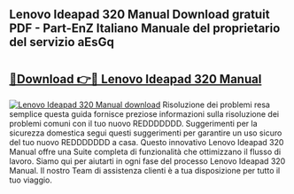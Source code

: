 ## Lenovo Ideapad 320 Manual Download gratuit PDF - Part-EnZ Italiano Manuale del proprietario del servizio aEsGq

# <h2><a href="http://dfgfwm0.blite.top/?on=Lenovo+Ideapad+320+Manual">🔗Download 👉🔴 Lenovo Ideapad 320 Manual</a></h2>

[![Lenovo Ideapad 320 Manual download](https://i.imgur.com/lujVjoI.png)](http://dfgfwm0.blite.top/?on=Lenovo+Ideapad+320+Manual)
Risoluzione dei problemi resa semplice questa guida fornisce preziose informazioni sulla risoluzione dei problemi comuni con il tuo nuovo REDDDDDDD. Suggerimenti per la sicurezza domestica segui questi suggerimenti per garantire un uso sicuro del tuo nuovo REDDDDDDD a casa. Questo innovativo Lenovo Ideapad 320 Manual offre una Suite completa di funzionalità che ottimizzano il flusso di lavoro. Siamo qui per aiutarti in ogni fase del processo Lenovo Ideapad 320 Manual. Il nostro Team di assistenza clienti è a tua disposizione per tutto il tuo viaggio.
